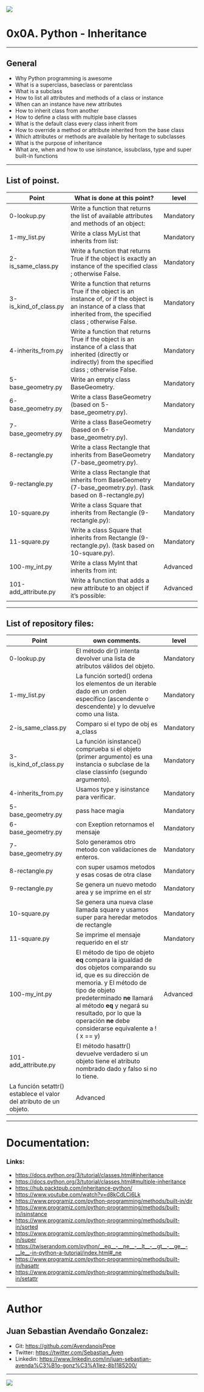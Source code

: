 ![](https://pythondiario.com/wp-content/uploads/2016/10/fig108_01_0.jpg)

# 0x0A. Python - Inheritance

------------

## General

- Why Python programming is awesome
- What is a superclass, baseclass or parentclass
- What is a subclass
- How to list all attributes and methods of a class or instance
- When can an instance have new attributes
- How to inherit class from another
- How to define a class with multiple base classes
- What is the default class every class inherit from
- How to override a method or attribute inherited from the base class
- Which attributes or methods are available by heritage to subclasses
- What is the purpose of inheritance
- What are, when and how to use isinstance, issubclass, type and super built-in functions

------------

## List of poinst.

|  Point | What is done at this point? | level |
| ------------ | ------------ | ------------ |
| 0-lookup.py | Write a function that returns the list of available attributes and methods of an object: | Mandatory |
| 1-my_list.py | Write a class MyList that inherits from list: | Mandatory  |
| 2-is_same_class.py | Write a function that returns True if the object is exactly an instance of the specified class ; otherwise False. | Mandatory  |
| 3-is_kind_of_class.py | Write a function that returns True if the object is an instance of, or if the object is an instance of a class that inherited from, the specified class ; otherwise False. | Mandatory  |
| 4-inherits_from.py | Write a function that returns True if the object is an instance of a class that inherited (directly or indirectly) from the specified class ; otherwise False. | Mandatory  |
| 5-base_geometry.py | Write an empty class BaseGeometry. | Mandatory  |
| 6-base_geometry.py | Write a class BaseGeometry (based on 5-base_geometry.py). | Mandatory  |
| 7-base_geometry.py | Write a class BaseGeometry (based on 6-base_geometry.py). | Mandatory  |
| 8-rectangle.py | Write a class Rectangle that inherits from BaseGeometry (7-base_geometry.py). | Mandatory  |
| 9-rectangle.py | Write a class Rectangle that inherits from BaseGeometry (7-base_geometry.py). (task based on 8-rectangle.py) | Mandatory  |
| 10-square.py | Write a class Square that inherits from Rectangle (9-rectangle.py): |  Mandatory |
| 11-square.py | Write a class Square that inherits from Rectangle (9-rectangle.py). (task based on 10-square.py). |  Mandatory |
| 100-my_int.py | Write a class MyInt that inherits from int: | Advanced |
| 101-add_attribute.py | Write a function that adds a new attribute to an object if it’s possible: | Advanced |

------------

## List of repository files:

|  Point | own comments.  | level |
| ------------ | ------------ | ------------ |
| 0-lookup.py | El método dir() intenta devolver una lista de atributos válidos del objeto. | Mandatory |
| 1-my_list.py | La función sorted() ordena los elementos de un iterable dado en un orden específico (ascendente o descendente) y lo devuelve como una lista. | Mandatory  |
| 2-is_same_class.py | Comparo si el typo de obj es a_class | Mandatory  |
| 3-is_kind_of_class.py | La función isinstance() comprueba si el objeto (primer argumento) es una instancia o subclase de la clase classinfo (segundo argumento). | Mandatory  |
| 4-inherits_from.py | Usamos type y isinstance para verificar. | Mandatory  |
| 5-base_geometry.py | pass hace magia | Mandatory  |
| 6-base_geometry.py | con Exeption retornamos el mensaje | Mandatory  |
| 7-base_geometry.py | Solo generamos otro metodo con validaciones de enteros. | Mandatory  |
| 8-rectangle.py | con super usamos metodos y esas cosas de otra clase | Mandatory  |
| 9-rectangle.py | Se genera un nuevo metodo area y se imprime en el str | Mandatory  |
| 10-square.py | Se genera una nueva clase llamada square y usamos super para heredar metodos de rectangle |  Mandatory |
| 11-square.py | Se imprime el mensaje requerido en el str |  Mandatory |
| 100-my_int.py | El método de tipo de objeto __eq__ compara la igualdad de dos objetos comparando su id, que es su dirección de memoria. y El método de tipo de objeto predeterminado __ne__ llamará al método __eq__ y negará su resultado, por lo que la operación __ne__ debe considerarse equivalente a !( x == y) |  Advanced |
| 101-add_attribute.py | El método hasattr() devuelve verdadero si un objeto tiene el atributo nombrado dado y falso si no lo tiene. 
La función setattr() establece el valor del atributo de un objeto. | Advanced |

------------

# Documentation:

### Links:

- https://docs.python.org/3/tutorial/classes.html#inheritance
- https://docs.python.org/3/tutorial/classes.html#multiple-inheritance
- https://hub.packtpub.com/inheritance-python/
- https://www.youtube.com/watch?v=d8kCdLCi6Lk
- https://www.programiz.com/python-programming/methods/built-in/dir
- https://www.programiz.com/python-programming/methods/built-in/isinstance
- https://www.programiz.com/python-programming/methods/built-in/sorted
- https://www.programiz.com/python-programming/methods/built-in/super
- https://twiserandom.com/python/__eq__-__ne__-__lt__-__gt__-__ge__-__le__-in-python-a-tutorial/index.html#_ne
- https://www.programiz.com/python-programming/methods/built-in/hasattr
- https://www.programiz.com/python-programming/methods/built-in/setattr

------------

# Author


## Juan Sebastian Avendaño Gonzalez:
- Git: https://github.com/AvendanoisPepe
- Twitter: https://twitter.com/Sebastian_Aven
- Linkedin: https://www.linkedin.com/in/juan-sebastian-avenda%C3%B1o-gonz%C3%A1lez-8b1185200/


------------


![](https://scontent.fbog4-1.fna.fbcdn.net/v/t39.30808-6/271153206_3074657909465585_6907762404450913633_n.jpg?_nc_cat=105&_nc_rgb565=1&ccb=1-5&_nc_sid=730e14&_nc_ohc=Wm9imN7mxqAAX_DgRTy&_nc_ht=scontent.fbog4-1.fna&oh=00_AT9bMuywrpnZKR3yaTAPu-lqwQ0uJpFTGIYQPM2wabvWlg&oe=61EB1180)